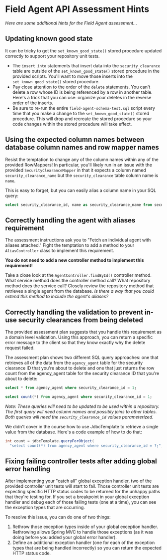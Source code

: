 
# Field Agent API Assessment Hints

_Here are some additional hints for the Field Agent assessment..._

## Updating known good state

It can be tricky to get the `set_known_good_state()` stored procedure updated correctly to support your repository unit tests.

* The `insert into` statements that insert data into the `security_clearance` table are outside of the `set_known_good_state()` stored procedure in the provided scripts. You'll want to move those inserts into the `set_known_good_state()` stored procedure.
* Pay close attention to the order of the `delete` statements. You can't delete a row whose ID is being referenced by a row in another table. Here's a trick that you can use: organize your deletes in the reverse order of the inserts.
* Be sure to re-run the entire `field-agent-schema-test.sql` script every time that you make a change to the `set_known_good_state()` stored procedure. This will drop and recreate the stored procedure so your code changes within the stored procedure will take effect.

## Using the expected column names between database column names and row mapper names

Resist the temptation to change any of the column names within any of the provided RowMappers! In particular, you'll likely run in an issue with the provided `SecurityClearanceMapper` in that it expects a column named `security_clearance_name` but the `security_clearance` table column name is `name`.

This is easy to forget, but you can easily alias a column name in your SQL query:

```sql
select security_clearance_id, name as security_clearance_name from security_clearance;
```

## Correctly handling the agent with aliases requirement

The assessment instructions ask you to "Fetch an individual agent with aliases attached." Fight the temptation to add a method to your `AliasController` class to implement this requirement.

**You do not need to add a new controller method to implement this requirement!**

Take a close look at the `AgentController.findById()` controller method. What service method does the controller method call? What repository method does the service call? Closely review the repository method that retrieves a single agent from the database. _Is there a way that you could extend this method to include the agent's aliases?_

## Correctly handling the validation to prevent in-use security clearances from being deleted

The provided assessment plan suggests that you handle this requirement as a domain level validation. Using this approach, you can return a specific error message to the client so that they know exactly why the delete request failed.

The assessment plan shows two different SQL query approaches: one that retrieves all of the data from the `agency_agent` table for the security clearance ID that you're about to delete and one that just returns the row count from the agency_agent table for the security clearance ID that you're about to delete:

```sql
select * from agency_agent where security_clearance_id = 1;
```

```sql
select count(*) from agency_agent where security_clearance_id = 1;
```

_Note: These queries will need to be updated to be used within a repository. The first query will need column names and possibly joins to other tables. Both queries will need the `security_clearance_id` values parameterized._

We didn't cover in the course how to use JdbcTemplate to retrieve a single value from the database. Here's a code example of how to do that:

```java
int count = jdbcTemplate.queryForObject(
  "select count(*) from agency_agent where security_clearance_id = ?;", Integer.class, securityClearanceId);
```

## Fixing failing controller tests after adding global error handling

After implementing your "catch all" global exception handler, two of the provided controller unit tests will start to fail. Those controller unit tests are expecting specific HTTP status codes to be returned for the unhappy paths that they're testing for. If you set a breakpoint in your global exception handler and debug each of those failing tests (one at a time), you can see the exception types that are occurring.

To resolve this issue, you can do one of two things:

1. Rethrow those exception types inside of your global exception handler. Rethrowing allows Spring MVC to handle those exceptions (as it was doing before you added your global error handler).
2. Define an additional exception handler (one for each of the exception types that are being handled incorrectly) so you can return the expected HTTP status code.
